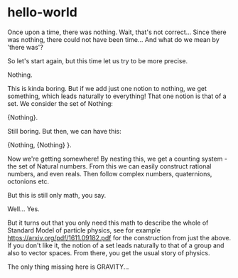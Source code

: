 # hello-world

Once upon a time, there was nothing. Wait, that's not correct... 
Since there was nothing, there could not have been time...
And what do we mean by 'there was'?

So let's start again, but this time let us try to be more precise.

Nothing.

This is kinda boring. But if we add just one notion to nothing, we get something, which leads naturally to everything! That one notion is that of a set. We consider the set of Nothing:

{Nothing}.

Still boring. But then, we can have this:

{Nothing, {Nothing} }.

Now we're getting somewhere! By nesting this, we get a counting system - the set of Natural numbers. From this we can easily construct rational numbers, and even reals. Then follow complex numbers, quaternions, octonions etc. 

But this is still only math, you say. 

Well... Yes.

But it turns out that you only need this math to describe the whole of Standard Model of particle physics, see for example https://arxiv.org/pdf/1611.09182.pdf for the construction from just the above. If you don't like it, the notion of a set leads naturally to that of a group and also to vector spaces. From there, you get the usual story of physics.

The only thing missing here is GRAVITY... 
